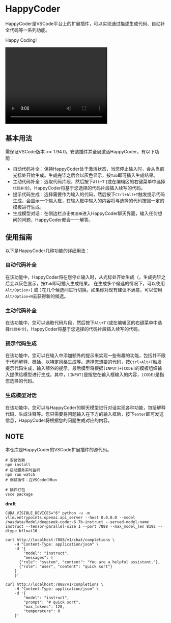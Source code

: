 # HappyCoder

HappyCoder是VSCode平台上的扩展插件，可以实现通过描述生成代码、自动补全代码等一系列功能。

Happy Coding!

<video width="320" height="240" controls>
    <source src="https://raw.githubusercontent.com/baday19/HappyCoder/refs/heads/main/doc/demo.mp4" type="video/mp4">
</video>




## 基本用法

需保证VSCode版本 >= 1.94.0。安装插件并全局激活HappyCoder，有以下功能：

- 自动代码补全：保持HappyCoder处于激活状态，当您停止输入时，会从当前光标处开始生成。生成完毕之后会以灰色显示，按`Tab`即可插入生成结果。
- 主动代码补全：选取代码片段，然后按下`Alt+T` (或在编辑区的右键菜单中选择`代码补全`)，HappyCoder将基于您选择的代码片段插入续写的代码。
- 提示代码生成：选择需要作为输入的代码，然后按下`Ctrl+Alt+T`触发提示代码生成，会显示一个输入框，在输入框中输入的内容将与选择的代码按照一定的模板进行生成。
- 生成模型对话：在侧边栏点击`魔法棒`进入HappyCoder聊天界面，输入任何想问的问题，HappyCoder都会一一解答。

## 使用指南

以下是HappyCoder几种功能的详细用法：

### 自动代码补全

在该功能中，HappyCoder将在您停止输入时，从光标处开始生成（。生成完毕之后会以灰色显示，按`Tab`即可插入生成结果。 在生成多个候选的情况下，可以使用`Alt/Option+[` 或 `]`在几个候选间进行切换。如果你对现有建议不满意，可以使用`Alt/Option+N`去获得新的候选。

### 主动代码补全

在该功能中，您可以选取代码片段，然后按下`Alt+T` (或在编辑区的右键菜单中选择`代码补全`)，HappyCoder将基于您选择的代码片段插入续写的代码。

### 提示代码生成

在该功能中，您可以在输入中添加额外的提示来实现一些有趣的功能，包括并不限于代码解释、概括、以特定风格生成等。选择您想要的代码，按`Ctrl+Alt+T`触发提示代码生成，输入额外的提示，最后模型将根据`[INPUT]+[CODE]`的模板组织输入提供给模型进行生成。其中，`[INPUT]`是指您在输入框输入的内容，`[CODE]`是指您选择的代码。

### 生成模型对话

在该功能中，您可以与HappyCoder的聊天模型进行对话实现各种功能，包括解释代码、生成注释等。您只需要将问题输入在下方的输入框后，按下`enter`即可发送信息，HappyCoder将根据您的问题生成对应的内容。

## NOTE

本仓库是HappyCoder的VSCode扩展插件的源代码。

```shell
# 安装依赖
npm install
# 启动服务实时监听
npm run watch
# 调试插件：在VSCode中Run

# 插件打包
vsce package
```



**draft**

```shell
CUDA_VISIBLE_DEVICES="6" python -u -m vllm.entrypoints.openai.api_server --host 0.0.0.0 --model /nasdata/Model/deepseek-coder-6.7b-instruct --served-model-name instruct --tensor-parallel-size 1 --port 7888 --max_model_len 8192 --dtype bfloat16
```



```shell
curl http://localhost:7888/v1/chat/completions \
    -H "Content-Type: application/json" \
    -d '{
        "model": "instruct",
        "messages": [
      {"role": "system", "content": "You are a helpful assistant."},
      {"role": "user", "content": "quick sort"}
    ]
    }'
```

```shell
curl http://localhost:7888/v1/completions \
    -H "Content-Type: application/json" \
    -d '{
        "model": "instruct",
        "prompt": "# quick sort",
        "max_tokens": 128,
        "temperature": 0
    }'
```

